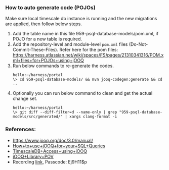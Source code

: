 ### How to auto generate code (POJOs)  
Make sure local timescale db instance is running and the new migrations are applied, then follow below steps.
1. Add the table name in this file 959-psql-database-models/pom.xml, if POJO for a new table is required.
2. Add the repository-level and module-level `pom.xml` files (Do-Not-Commit-These-Files). 
   Refer here for the pom files: 
   https://harness.atlassian.net/wiki/spaces/FS/pages/21310341316/POM.xml+files+for+POJOs+using+jOOQ
3. Run below commands to re-generate the codes. 
    ```shell
    hello:~/harness/portal
    \> cd 959-psql-database-models/ && mvn jooq-codegen:generate && cd ..
    ```
4. Optionally you can run below command to clean and get the actual change set.
    ```shell
    hello:~/harness/portal
    \> git diff --diff-filter=d --name-only | grep "959-psql-database-models/src/generated/" | xargs clang-format -i
    ```


### References: 
-  https://www.jooq.org/doc/3.0/manual/
-  [How+to+use+jOOQ+for+your+SQL+Queries](https://harness.atlassian.net/wiki/spaces/FS/pages/1938752476/How+to+use+jOOQ+for+your+SQL+Queries)
-  [TimescaleDB+Access+using+jOOQ](https://harness.atlassian.net/wiki/spaces/CE/pages/1260683495/TimescaleDB+Access+using+jOOQ)
-  [jOOQ+Library+POV](https://harness.atlassian.net/wiki/spaces/FS/pages/1902936127/jOOQ+Library+POV)
-  Recording [link](https://harness-io.zoom.us/rec/share/8cdJQQGPPum_TSW61f8r4iiJve9zLdOGY-9x1UU1f5Gz6_IUDjjI4rgx_3URHNfv.0uZ0iOJm9-xZObwq), Passcode: Ej9H11$p